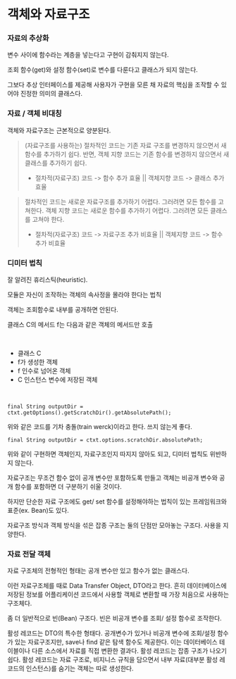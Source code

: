 
# 객체와 자료구조

### 자료의 추상화

변수 사이에 함수라는 계층을 넣는다고 구현이 감춰지지 않는다.

조회 함수(get)와 설정 함수(set)로 변수를 다룬다고 클래스가 되지 않는다.

그보다 추상 인터페이스를 제공해 사용자가 구현을 모른 채 자료의 핵심을 조작할 수 있어야 진정한 의미의 클래스다.

### 자료 / 객체 비대칭

객체와 자료구조는 근본적으로 양분된다.

> (자료구조를 사용하는) 절차적인 코드는 기존 자료 구조를 변경하지 않으면서 새 함수를 추가하기 쉽다. 반면, 객체 지향 코드는 기존 함수를 변경하지 않으면서 새 클래스를 추가하기 쉽다.
>   -  절차적(자료구조) 코드 -> 함수 추가 효율     ||     객체지향 코드 -> 클래스 추가 효율

> 절차적인 코드는 새로운 자료구조를 추가하기 어렵다. 그러려면 모든 함수를 고쳐한다. 객체 지향 코드는 새로운 함수를 추가하기 어렵다. 그러려면 모든 클래스를 고쳐야 한다.
>   - 절차적(자료구조) 코드 -> 자료구조 추가 비효율     ||     객체지향 코드 -> 함수 추가 비효율

### 디미터 법칙

잘 알려진 휴리스틱(heuristic).

모듈은 자신이 조작하는 객체의 속사정을 몰라야 한다는 법칙

객체는 조회함수로 내부를 공개하면 안된다.

클래스 C의 메서드 f는 다음과 같은 객체의 메서드만 호출

<br>

  - 클래스 C
  - f가 생성한 객체
  - f 인수로 넘어온 객체
  - C 인스턴스 변수에 저장된 객체
 
<br>

```
final String outputDir = ctxt.getOptions().getScratchDir().getAbsolutePath();
```
위와 같은 코드를 기차 충돌(train werck)이라고 한다. 쓰지 않는게 좋다.

```
final String outputDir = ctxt.options.scratchDir.absolutePath;
```
위와 같이 구현하면 객체인지, 자료구조인지 따지지 않아도 되고, 디미터 법칙도 위반하지 않는다.

자료구조는 무조건 함수 없이 공개 변수만 포함하도록 만들고 객체는 비공개 변수와 공개 함수를 포함하면 더 구분하기 쉬울 것이다.

하지만 단순한 자료 구조에도 get/ set 함수를 설정해야하는 법칙이 있는 프레임워크와 표준(ex. Bean)도 있다.

자료구조 방식과 객체 방식을 섞은 잡종 구조는 둘의 단점만 모아놓는 구조다. 사용을 지양한다.





### 자료 전달 객체

자료 구조체의 전형적인 형태는 공개 변수만 있고 함수가 없는 클래스다.

이런 자료구조체를 때로 Data Transfer Object, DTO라고 한다. 흔히 데이터베이스에 저장된 정보를 어플리케이션 코드에서 사용할 객체로 변환할 때 가장 처음으로 사용하는 구조체다.

좀 더 일반적으로 빈(Bean) 구조다. 빈은 비공개 변수를 조회/ 설정 함수로 조작한다.

활성 레코드는 DTO의 특수한 형태다. 공개변수가 있거나 비공개 변수에 조회/설정 함수가 있는 자료구조지만, save나 find 같은 탐색 함수도 제공한다. 이는 데이터베이스 테이블이나 다른 소스에서 자료를 직접 변환한 결과다. 활성 레코드는 잡종 구조가 나오기 쉽다. 활성 레코드는 자료 구조로, 비지니스 규칙을 담으면서 내부 자료(대부분 활성 레코드의 인스턴스)를 숨기는 객체는 따로 생성한다. 
